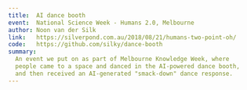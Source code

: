```yaml
---
title:  AI dance booth
event:  National Science Week - Humans 2.0, Melbourne
author: Noon van der Silk
link:   https://silverpond.com.au/2018/08/21/humans-two-point-oh/
code:   https://github.com/silky/dance-booth
summary:
  An event we put on as part of Melbourne Knowledge Week, where
  people came to a space and danced in the AI-powered dance booth,
  and then received an AI-generated "smack-down" dance response.
---
```


